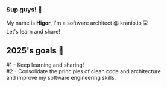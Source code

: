 ### Sup guys! 👋
My name is **Higor**, I'm a software architect @ kranio.io :computer:
<br>Let's learn and share!
<br>
## 2025's goals :rocket:
#1 - Keep learning and sharing!
<br>#2 - Consolidate the principles of clean code and architecture
<br>and improve my software engineering skills.


<!--
**higorrebell0/higorrebell0** is a ✨ _special_ ✨ repository because its `README.md` (this file) appears on your GitHub profile.

Here are some ideas to get you started:

- 🔭 I’m currently working on ...
- 🌱 I’m currently learning ...
- 👯 I’m looking to collaborate on ...
- 🤔 I’m looking for help with ...
- 💬 Ask me about ...
- 📫 How to reach me: ...
- 😄 Pronouns: ...
- ⚡ Fun fact: ...
-->
